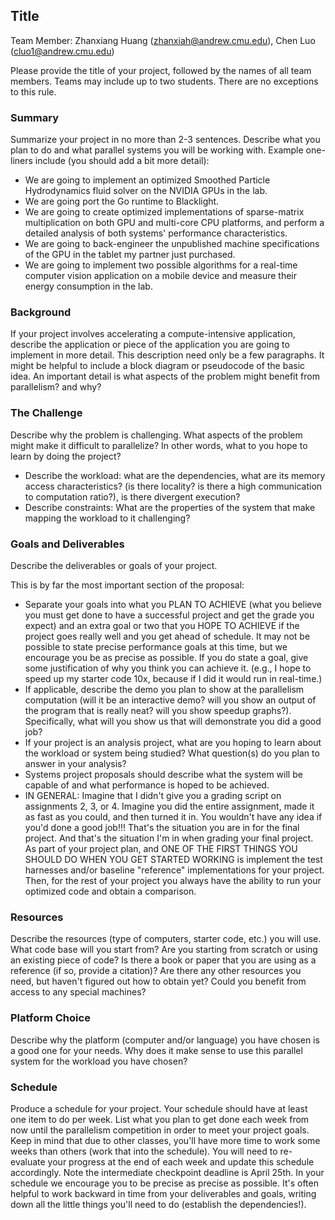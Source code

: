 ## Title
Team Member: Zhanxiang Huang (<zhanxiah@andrew.cmu.edu>), Chen Luo (<cluo1@andrew.cmu.edu>)

Please provide the title of your project, followed by the names of all team members. Teams may include up to two students. There are no exceptions to this rule.

### Summary
Summarize your project in no more than 2-3 sentences. Describe what you plan to do and what parallel systems you will be working with. Example one-liners include (you should add a bit more detail):

- We are going to implement an optimized Smoothed Particle Hydrodynamics fluid solver on the NVIDIA GPUs in the lab.
- We are going port the Go runtime to Blacklight.
- We are going to create optimized implementations of sparse-matrix multiplication on both GPU and multi-core CPU platforms, and perform a detailed analysis of both systems' performance characteristics.
- We are going to back-engineer the unpublished machine specifications of the GPU in the tablet my partner just purchased.
- We are going to implement two possible algorithms for a real-time computer vision application on a mobile device and measure their energy consumption in the lab.

### Background
If your project involves accelerating a compute-intensive application, describe the application or piece of the application you are going to implement in more detail. This description need only be a few paragraphs. It might be helpful to include a block diagram or pseudocode of the basic idea. An important detail is what aspects of the problem might benefit from parallelism? and why?

### The Challenge
Describe why the problem is challenging. What aspects of the problem might make it difficult to parallelize? In other words, what to you hope to learn by doing the project?

- Describe the workload: what are the dependencies, what are its memory access characteristics? (is there locality? is there a high communication to computation ratio?), is there divergent execution?
- Describe constraints: What are the properties of the system that make mapping the workload to it challenging?

### Goals and Deliverables
Describe the deliverables or goals of your project.

This is by far the most important section of the proposal:

- Separate your goals into what you PLAN TO ACHIEVE (what you believe you must get done to have a successful project and get the grade you expect) and an extra goal or two that you HOPE TO ACHIEVE if the project goes really well and you get ahead of schedule. It may not be possible to state precise performance goals at this time, but we encourage you be as precise as possible. If you do state a goal, give some justification of why you think you can achieve it. (e.g., I hope to speed up my starter code 10x, because if I did it would run in real-time.)
- If applicable, describe the demo you plan to show at the parallelism computation (will it be an interactive demo? will you show an output of the program that is really neat? will you show speedup graphs?). Specifically, what will you show us that will demonstrate you did a good job?
- If your project is an analysis project, what are you hoping to learn about the workload or system being studied? What question(s) do you plan to answer in your analysis?
- Systems project proposals should describe what the system will be capable of and what performance is hoped to be achieved.
- IN GENERAL: Imagine that I didn't give you a grading script on assignments 2, 3, or 4. Imagine you did the entire assignment, made it as fast as you could, and then turned it in. You wouldn't have any idea if you'd done a good job!!! That's the situation you are in for the final project. And that's the situation I'm in when grading your final project. As part of your project plan, and ONE OF THE FIRST THINGS YOU SHOULD DO WHEN YOU GET STARTED WORKING is implement the test harnesses and/or baseline "reference" implementations for your project. Then, for the rest of your project you always have the ability to run your optimized code and obtain a comparison.

### Resources
Describe the resources (type of computers, starter code, etc.) you will use. What code base will you start from? Are you starting from scratch or using an existing piece of code? Is there a book or paper that you are using as a reference (if so, provide a citation)? Are there any other resources you need, but haven't figured out how to obtain yet? Could you benefit from access to any special machines?

### Platform Choice
Describe why the platform (computer and/or language) you have chosen is a good one for your needs. Why does it make sense to use this parallel system for the workload you have chosen?

### Schedule
Produce a schedule for your project. Your schedule should have at least one item to do per week. List what you plan to get done each week from now until the parallelism competition in order to meet your project goals. Keep in mind that due to other classes, you'll have more time to work some weeks than others (work that into the schedule). You will need to re-evaluate your progress at the end of each week and update this schedule accordingly. Note the intermediate checkpoint deadline is April 25th. In your schedule we encourage you to be precise as precise as possible. It's often helpful to work backward in time from your deliverables and goals, writing down all the little things you'll need to do (establish the dependencies!).


